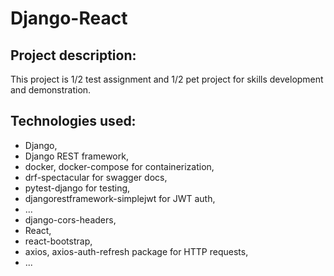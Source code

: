 # Django-React

## Project description:

This project is 1/2 test assignment and 1/2 pet project for skills development and demonstration.

## Technologies used: 
* Django, 
* Django REST framework, 
* docker, docker-compose for containerization,
* drf-spectacular for swagger docs,
* pytest-django for testing,
* djangorestframework-simplejwt for JWT auth,
* ...
* django-cors-headers,
* React,
* react-bootstrap,
* axios, axios-auth-refresh package for HTTP requests,
* ...
